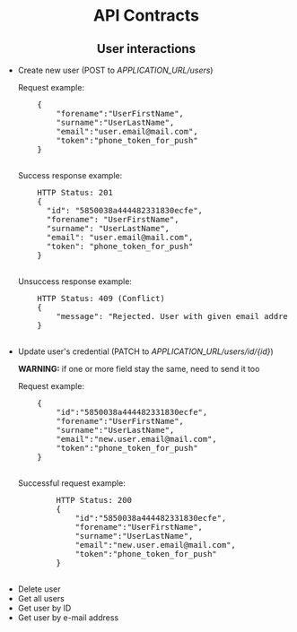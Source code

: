 <center><h1>API Contracts</h1></center>

<center><h2>User interactions</h2></center>
<ul>
    <li> Create new user (POST to <i>APPLICATION_URL/users</i>)
    <p> Request example: </p>
    <pre>
    {
    	"forename":"UserFirstName",
    	"surname":"UserLastName",
    	"email":"user.email@mail.com",
    	"token":"phone_token_for_push"
    }
    </pre>
    <p> Success response example: </p>
    <pre>
    HTTP Status: 201
    {
      "id": "5850038a444482331830ecfe",
      "forename": "UserFirstName",
      "surname": "UserLastName",
      "email": "user.email@mail.com",
      "token": "phone_token_for_push"
    }
    </pre>
    <p> Unsuccess response example: </p>
    <pre>
    HTTP Status: 409 (Conflict)
    {
        "message": "Rejected. User with given email address has already been registered"
    }
    </pre>
    <li> Update user's credential (PATCH to <i>APPLICATION_URL/users/id/{id}</i>)
    <p> <b>WARNING:</b> if one or more field stay the same, need to send it too
    <p> Request example: </p>
    <pre>
    {
    	"id":"5850038a444482331830ecfe",
    	"forename":"UserFirstName",
    	"surname":"UserLastName",
    	"email":"new.user.email@mail.com",
    	"token":"phone_token_for_push"
    }
    </pre>
    <p> Successful request example: </p>
        <pre>
        HTTP Status: 200
        {
        	"id":"5850038a444482331830ecfe",
        	"forename":"UserFirstName",
        	"surname":"UserLastName",
        	"email":"new.user.email@mail.com",
        	"token":"phone_token_for_push"
        }
        </pre>
    <li> Delete user
    <li> Get all users
    <li> Get user by ID
    <li> Get user by e-mail address
</ul>

